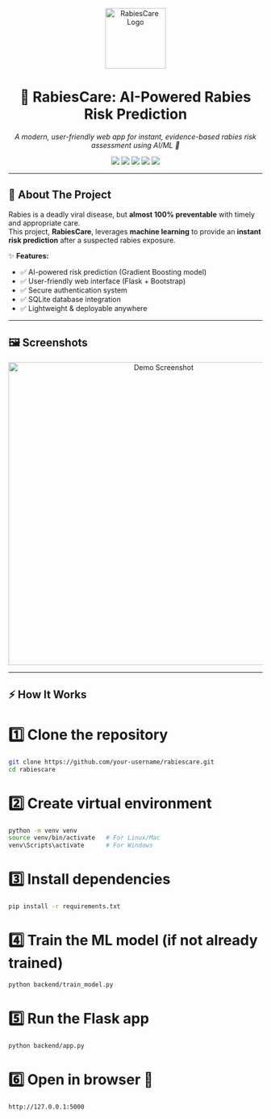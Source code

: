 <p align="center">
  <img src="assets/logo.png" alt="RabiesCare Logo" width="120"/>
</p>

<h1 align="center">🧠 RabiesCare: AI-Powered Rabies Risk Prediction</h1>

<p align="center">
  <em>A modern, user-friendly web app for instant, evidence-based rabies risk assessment using AI/ML 🚀</em>
</p>

<p align="center">
  <a href="https://www.python.org/"><img src="https://img.shields.io/badge/Python-3.9+-blue.svg"></a>
  <a href="https://flask.palletsprojects.com/"><img src="https://img.shields.io/badge/Flask-2.0-black.svg"></a>
  <a href="https://scikit-learn.org/"><img src="https://img.shields.io/badge/ScikitLearn-1.0-orange.svg"></a>
  <a href="https://getbootstrap.com/"><img src="https://img.shields.io/badge/Bootstrap-5.3-purple.svg"></a>
  <img src="https://img.shields.io/badge/License-MIT-green.svg">
</p>

---

## 📖 About The Project

Rabies is a deadly viral disease, but **almost 100% preventable** with timely and appropriate care.  
This project, **RabiesCare**, leverages **machine learning** to provide an **instant risk prediction** after a suspected rabies exposure.

✨ **Features:**
- ✅ AI-powered risk prediction (Gradient Boosting model)  
- ✅ User-friendly web interface (Flask + Bootstrap)  
- ✅ Secure authentication system  
- ✅ SQLite database integration  
- ✅ Lightweight & deployable anywhere  

---

## 🖼️ Screenshots

 

<p align="center">
  <img src="assets/demo.png" alt="Demo Screenshot" width="600"/>
</p>

---

## ⚡ How It Works 


# 1️⃣ Clone the repository
```bash
git clone https://github.com/your-username/rabiescare.git
cd rabiescare
```
# 2️⃣ Create virtual environment
```bash
python -m venv venv
source venv/bin/activate   # For Linux/Mac
venv\Scripts\activate      # For Windows
```
# 3️⃣ Install dependencies
```bash
pip install -r requirements.txt
```
# 4️⃣ Train the ML model (if not already trained)
```bash
python backend/train_model.py
```
# 5️⃣ Run the Flask app
```bash
python backend/app.py
```
# 6️⃣ Open in browser 🎉
```bash
http://127.0.0.1:5000

